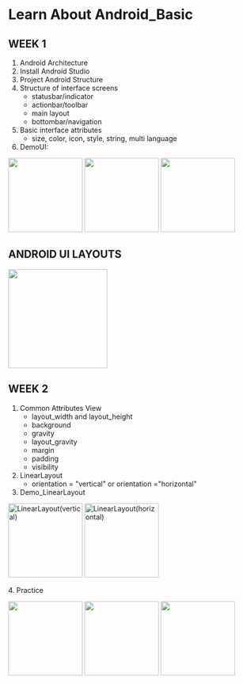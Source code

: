 # Learn About Android_Basic 
## WEEK 1
1. Android Architecture 
2. Install Android Studio 
3. Project Android Structure 
4. Structure of interface screens 
    + statusbar/indicator 
    + actionbar/toolbar 
    + main layout 
    + bottombar/navigation 
5. Basic interface attributes
    + size, color, icon, style, string, multi language
6. DemoUI: 
<p> 
<img src="https://user-images.githubusercontent.com/106971476/192126186-6b309841-3afe-49d6-a8ba-e6fea5bec62f.png"width="150" /> 
<img src="https://user-images.githubusercontent.com/106971476/192126198-658eadf6-0e37-48e8-b10b-cc34256fc670.png"width="150" /> 
<img src="https://user-images.githubusercontent.com/106971476/192126208-3c8fe1d5-439b-4e3d-af16-80abf7ecb134.png"width="150" /> 
</p>

## ANDROID UI LAYOUTS
<p>
<img src="https://user-images.githubusercontent.com/106971476/193454576-6aedd49a-a476-4cc7-bc5b-30d2821f2a77.png"width="200" />
</p>

## WEEK 2
1. Common Attributes View
    + layout_width and layout_height
    + background
    + gravity
    + layout_gravity
    + margin
    + padding
    + visibility
2. LinearLayout
    + orientation = "vertical" or orientation ="horizontal"
3. Demo_LinearLayout
<p>
<img src="https://user-images.githubusercontent.com/106971476/193455572-a21c60e9-f162-4698-8236-816fb0c25fab.PNG"width="150"alt ="LinearLayout(vertical)" />
<img src="https://user-images.githubusercontent.com/106971476/193455597-f9fe0c83-931f-4fa5-ab83-72eb6566e42a.PNG"width="150"alt ="LinearLayout(horizontal)" />
</p>
4. Practice
<p> 
<img src="https://user-images.githubusercontent.com/106971476/193455656-a93a5cdf-0d80-40b2-ab71-35c7779717f9.PNG"width="150" /> 
<img src="https://user-images.githubusercontent.com/106971476/193455667-610c44c0-5737-445e-a258-fa9efac754cb.PNG"width="150" /> 
<img src="https://user-images.githubusercontent.com/106971476/193455678-338ab38a-6448-42fd-b9ce-13cae3f3e98b.PNG"width="150" /> 
</p>                                                                                                                              
